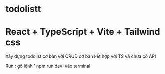 # todolistt

# React + TypeScript + Vite + Tailwind css

Xây dựng todolist cơ bản với CRUD cơ bản kết hợp với TS và chưa có API

Run : gõ lệnh ' npm run dev' vào terminal
